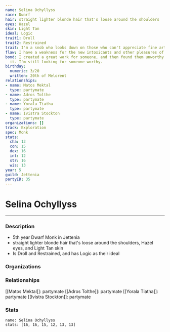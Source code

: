 ```yaml
---
name: Selina Ochyllyss
race: Dwarf
hair: straight lighter blonde hair that's loose around the shoulders
eyes: Hazel
skin: Light Tan
ideal: Logic
trait1: Droll
trait2: Restrained
trait: I'm a snob who looks down on those who can't appreciate fine art.
flaw: I have a weakness for the new intoxicants and other pleasures of this land.
bond: I created a great work for someone, and then found them unworthy to receive
  it. I'm still looking for someone worthy.
birthday:
  numeric: 3/20
  written: 20th of Melorent
relationships:
- name: Matos Mektal
  type: partymate
- name: Adros Tolthe
  type: partymate
- name: Yorala Tiatha
  type: partymate
- name: Ivistra Stockton
  type: partymate
organizations: []
track: Exploration
spec: Monk
stats:
  cha: 13
  con: 15
  dex: 16
  int: 12
  str: 16
  wis: 13
year: 5
guild: Jettenia
partyID: 35
---
```

# Selina Ochyllyss
---
### Description
- 5th year Dwarf Monk in Jettenia
- straight lighter blonde hair that's loose around the shoulders, Hazel eyes, and Light Tan skin
- Is Droll and Restrained, and has Logic as their ideal

### Organizations
### Relationships
[[Matos Mektal]]: partymate
[[Adros Tolthe]]: partymate
[[Yorala Tiatha]]: partymate
[[Ivistra Stockton]]: partymate
### Stats
```statblock
name: Selina Ochyllyss
stats: [16, 16, 15, 12, 13, 13]
```